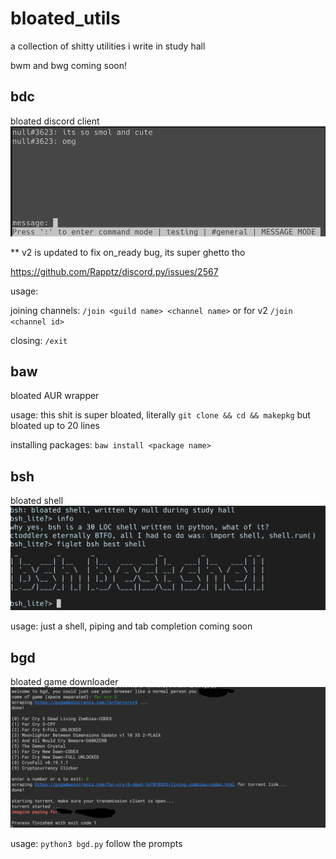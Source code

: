 # bloated_utils
a collection of shitty utilities i write in study hall

bwm and bwg coming soon!

## bdc
bloated discord client
![bdc](/images/wrapper_satus.png)

** v2 is updated to fix on_ready bug, its super ghetto tho


https://github.com/Rapptz/discord.py/issues/2567

usage:

joining channels: ``/join <guild name> <channel name>`` or for v2 ``/join <channel id>``

closing: ``/exit``

## baw
bloated AUR wrapper

usage:
this shit is super bloated, literally ``git clone && cd && makepkg`` but bloated up to 20 lines

installing packages: ``baw install <package name>``

## bsh
bloated shell
![bsh](/images/bsh.png)


usage:
just a shell, piping and tab completion coming soon

## bgd
bloated game downloader
![bgd](/images/bgd.png)


usage:
``python3 bgd.py``
follow the prompts
